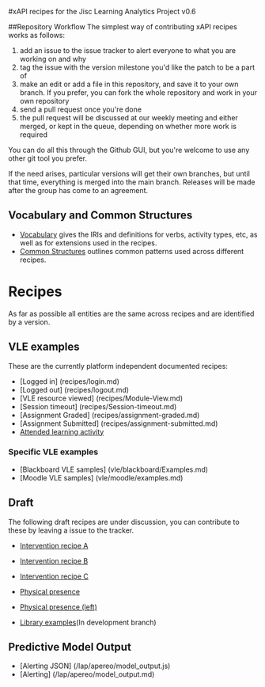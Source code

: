 #xAPI recipes for the Jisc Learning Analytics Project v0.6

##Repository Workflow
The simplest way of contributing xAPI recipes works as follows:

1. add an issue to the issue tracker to alert everyone to what you are working on and why
2. tag the issue with the version milestone you'd like the patch to be a part of
3. make an edit or add a file in this repository, and save it to your own branch. If you prefer, you can fork the whole repository and work in your own repository
4. send a pull request once you're done
5. the pull request will be discussed at our weekly meeting and either merged, or kept in the queue, depending on whether more work is required

You can do all this through the Github GUI, but you're welcome to use any other git tool you prefer.

If the need arises, particular versions will get their own branches, but until that time, everything is merged into the main branch. Releases will be made after the group has come to an agreement.

## Vocabulary and Common Structures

* [Vocabulary](vocabulary.md) gives the IRIs and definitions for verbs, activity types, etc, as well as for extensions used in the recipes.
* [Common Structures](common_structures.md) outlines common patterns used across different recipes.

# Recipes
As far as possible all entities are the same across recipes and are identified by a version.

## VLE examples
These are the currently platform independent documented recipes:

* [Logged in] (recipes/login.md)
* [Logged out] (recipes/logout.md)
* [VLE resource viewed] (recipes/Module-View.md)
* [Session timeout] (recipes/Session-timeout.md)
* [Assignment Graded] (recipes/assignment-graded.md)
* [Assignment Submitted] (recipes/assignment-submitted.md)
* [Attended learning activity](recipes/attendance.md)

### Specific VLE examples
* [Blackboard VLE samples] (vle/blackboard/Examples.md)
* [Moodle VLE samples] (vle/moodle/examples.md)

## Draft
The following draft recipes are under discussion, you can contribute to these by leaving a issue to the tracker.  

* [Intervention recipe A](recipes/intervention/intervention_candidate_a.md)
* [Intervention recipe B](recipes/intervention/intervention_candidate_b.md)
* [Intervention recipe C](recipes/intervention/intervention_candidate_c.md)

* [Physical presence ](recipes/physical_presence/physical_presence.md)
* [Physical presence (left)](recipes/physical_presence/physical_presence_leaving.md)


* [Library examples](https://github.com/jiscdev/xapi/tree/ds10-recipedev)(In development branch)


## Predictive Model Output
* [Alerting JSON] (/lap/apereo/model_output.js)
* [Alerting] (/lap/apereo/model_output.md)
